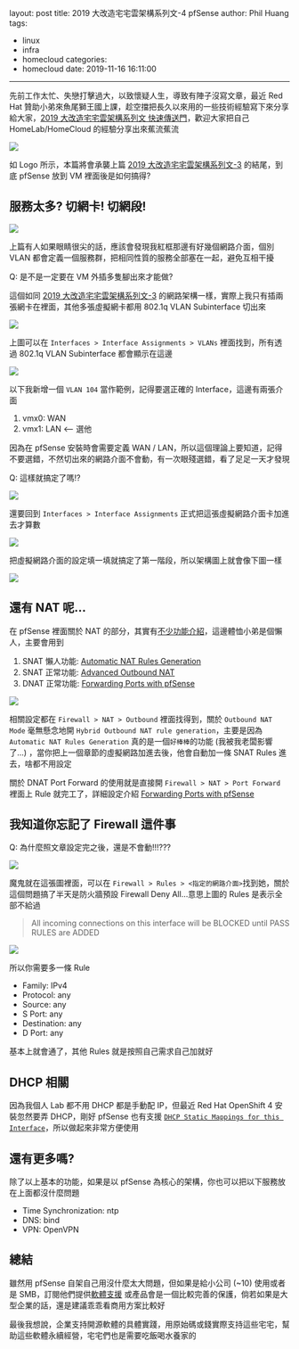 layout: post
title: 2019 大改造宅宅雲架構系列文-4 pfSense
author: Phil Huang
tags:
  - linux
  - infra
  - homecloud
categories:
  - homecloud
date: 2019-11-16 16:11:00
---
先前工作太忙、失戀打擊過大，以致懷疑人生，導致有陣子沒寫文章，最近 Red Hat 贊助小弟來魚尾獅王國上課，趁空擋把長久以來用的一些技術經驗寫下來分享給大家，[2019 大改造宅宅雲架構系列文 快速傳送門][1]，歡迎大家把自己 HomeLab/HomeCloud 的經驗分享出來蕉流蕉流

![](/images/pfsense-logo.png)

如 Logo 所示，本篇將會承襲上篇 [2019 大改造宅宅雲架構系列文-3][2] 的結尾，到底 pfSense 放到 VM 裡面後是如何搞得? 

<!--more-->

## 服務太多? 切網卡! 切網段!

![](/images/pfsense-8.png) 

上篇有人如果眼睛很尖的話，應該會發現我紅框那邊有好幾個網路介面，個別 VLAN 都會定義一個服務群，把相同性質的服務全部塞在一起，避免互相干擾

Q: 是不是一定要在 VM 外插多隻腳出來才能做?

這個如同 [2019 大改造宅宅雲架構系列文-3][2] 的網路架構一樣，實際上我只有插兩張網卡在裡面，其他多張虛擬網卡都用 802.1q VLAN Subinterface 切出來

![](/images/pfsense-9.png)

上圖可以在 `Interfaces > Interface Assignments > VLANs` 裡面找到，所有透過 802.1q VLAN Subinterface 都會顯示在這邊

![](/images/pfsense-10.png)

以下我新增一個 `VLAN 104` 當作範例，記得要選正確的 Interface，這邊有兩張介面

1. vmx0: WAN
2. vmx1: LAN <-- 選他

因為在 pfSense 安裝時會需要定義 WAN / LAN，所以這個理論上要知道，記得不要選錯，不然切出來的網路介面不會動，有一次眼殘選錯，看了足足一天才發現

Q: 這樣就搞定了嗎!?

![](/images/pfsense-11.png)

還要回到 `Interfaces > Interface Assignments` 正式把這張虛擬網路介面卡加進去才算數

![](/images/pfsense-12.png)

把虛擬網路介面的設定填一填就搞定了第一階段，所以架構圖上就會像下圖一樣

![](/images/pfsense-2.png)

## 還有 NAT 呢...

在 pfSense 裡面關於 NAT 的部分，其實有[不少功能介紹][4]，這邊體恤小弟是個懶人，主要會用到

1. SNAT 懶人功能: [Automatic NAT Rules Generation][6]
2. SNAT 正常功能: [Advanced Outbound NAT][7]
3. DNAT 正常功能: [Forwarding Ports with pfSense][5]

![](/images/pfsense-14.png)

相關設定都在 `Firewall > NAT > Outbound` 裡面找得到，關於 `Outbound NAT Mode` 毫無懸念地開 `Hybrid Outbound NAT rule generation`，主要是因為 `Automatic NAT Rules Generation` 真的是一個`好棒棒`的功能 (我被我老闆影響了...) ，當你把上一個章節的虛擬網路加進去後，他會自動加一條 SNAT Rules 進去，啥都不用設定

關於 DNAT  Port Forward 的使用就是直接開 `Firewall > NAT > Port Forward` 裡面上 Rule 就完工了，詳細設定介紹 [Forwarding Ports with pfSense][5]

## 我知道你忘記了 Firewall 這件事

Q: 為什麼照文章設定完之後，還是不會動!!!???

![](/images/pfsense-15.png)

魔鬼就在這張圖裡面，可以在 `Firewall > Rules > <指定的網路介面>`找到她，關於這個問題搞了半天是防火牆預設 Firewall Deny All...意思上圖的 Rules 是表示全部不給過

> All incoming connections on this interface will be BLOCKED until PASS RULES are ADDED

![](/images/pfsense-16.png)

所以你需要多一條 Rule

- Family: IPv4
- Protocol: any
- Source: any
- S Port: any
- Destination: any
- D Port: any

基本上就會通了，其他 Rules 就是按照自己需求自己加就好

## DHCP 相關

因為我個人 Lab 都不用 DHCP 都是手動配 IP，但最近 Red Hat OpenShift 4 安裝忽然要弄 DHCP，剛好 pfSense 也有支援 [`DHCP Static Mappings for this Interface`][8]，所以做起來非常方便使用

## 還有更多嗎?

除了以上基本的功能，如果是以 pfSense 為核心的架構，你也可以把以下服務放在上面都沒什麼問題

- Time Synchronization: ntp
- DNS: bind
- VPN: OpenVPN

## 總結

雖然用 pfSense 自架自己用沒什麼太大問題，但如果是給小公司 (~10) 使用或者是 SMB，訂閱他們提供[軟體支援][9] 或產品會是一個比較完善的保護，倘若如果是大型企業的話，還是建議乖乖看商用方案比較好

最後我想說，企業支持開源軟體的具體實踐，用原始碼或錢實際支持這些宅宅，幫助這些軟體永續經營，宅宅們也是需要吃飯喝水養家的

[1]: https://blog.pichuang.com.tw/categories/infra/
[2]: https://blog.pichuang.com.tw/20191116-homelcloud-high-level-design-3/
[3]: https://www.facebook.com/groups/pve.tw/
[4]: https://docs.netgate.com/pfsense/en/latest/nat/index.html
[5]: https://docs.netgate.com/pfsense/en/latest/nat/forwarding-ports-with-pfsense.html
[6]: https://docs.netgate.com/pfsense/en/latest/nat/automatic-nat-rules-generation.html
[7]: https://docs.netgate.com/pfsense/en/latest/nat/advanced-outbound-nat.html
[8]: https://docs.netgate.com/pfsense/en/latest/dhcp/dhcp-server.html
[9]: https://store.netgate.com/Global-Support-C320.aspx